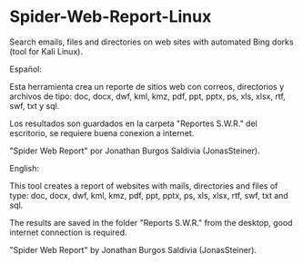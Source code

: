 # Spider-Web-Report-Linux
Search emails, files and directories on web sites with automated Bing dorks (tool for Kali Linux).

Español:

Esta herramienta crea un reporte de sitios web con correos, directorios y archivos de tipo: doc, docx, dwf, kml, kmz, pdf, ppt, pptx, ps, xls, xlsx, rtf, swf, txt y sql.

Los resultados son guardados en la carpeta "Reportes S.W.R." del escritorio, se requiere buena conexion a internet.

"Spider Web Report" por Jonathan Burgos Saldivia (JonasSteiner).

English:

This tool creates a report of websites with mails, directories and files of type: doc, docx, dwf, kml, kmz, pdf, ppt, pptx, ps, xls, xlsx, rtf, swf, txt and sql.

The results are saved in the folder "Reports S.W.R." from the desktop, good internet connection is required.

"Spider Web Report" by Jonathan Burgos Saldivia (JonasSteiner).
